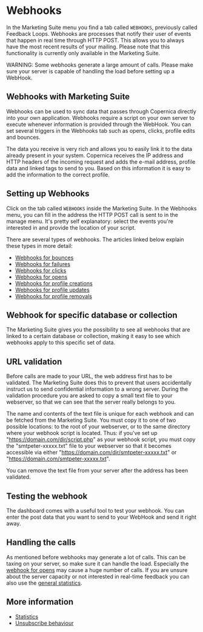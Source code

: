 # Webhooks

In the Marketing Suite menu you find a tab called `WEBHOOKS`, previously 
called Feedback Loops. Webhooks are processes that notify their 
user of events that happen in real time through HTTP POST. This allows 
you to always have the most recent results of your mailing. Please note 
that this functionality is currently only available in the Marketing Suite.

WARNING: Some webhooks generate a large amount of calls. Please make 
sure your server is capable of handling the load before setting up a 
WebHook.

## Webhooks with Marketing Suite

Webhooks can be used to sync data that passes through Copernica 
directly into your own application. Webhooks require a script on 
your own server to execute whenever information is provided through the 
WebHook. You can set several triggers in the Webhooks tab such 
as opens, clicks, profile edits and bounces.

The data you receive is very rich and allows you to easily link it to the 
data already present in your system. Copernica receives the IP address and 
HTTP headers of the incoming request and adds the e-mail address, profile 
data and linked tags to send to you. Based on this information it is 
easy to add the information to the correct profile.

## Setting up Webhooks

Click on the tab called `WEBHOOKS` inside the Marketing Suite.
In the Webhooks menu, you can fill in the address the HTTP POST 
call is sent to in the manage menu. It's pretty self explanatory: 
select the events you're interested in and provide the location of 
your script.

There are several types of webhooks. The articles linked below explain 
these types in more detail:

* [Webhooks for bounces](webhook-bounces)
* [Webhooks for failures](webhook-failures)
* [Webhooks for clicks](webhook-clicks)
* [Webhooks for opens](webhook-opens)
* [Webhooks for profile creations](webhook-creates)
* [Webhooks for profile updates](webhook-updates)
* [Webhooks for profile removals](webhook-deletes)

## Webhook for specific database or collection

The Marketing Suite gives you the possibility to see all webhooks that 
are linked to a certain database or collection, making it easy to see 
which webhooks apply to this specific set of data.

## URL validation

Before calls are made to your URL, the web address first has
to be validated. The Marketing Suite does this to prevent
that users accidentally instruct us to send confidential 
information to a wrong server. During the validation
procedure you are asked to copy a small text file to your webserver, 
so that we can see that the server really belongs to you.

The name and contents of the text file is unique for each webhook 
and can be fetched from the Marketing Suite. You must copy it to one of
two possible locations: to the root of your webserver, or to the same directory 
where your webhook script is located. Thus: if you've set up "https://domain.com/dir/script.php"
as your webhook script, you must copy the "smtpeter-xxxxx.txt" file
to your webserver so that it becomes accessible via either 
"https://domain.com/dir/smtpeter-xxxxx.txt" or "https://domain.com/smtpeter-xxxxx.txt".

You can remove the text file from your server after the address has been 
validated.

## Testing the webhook

The dashboard comes with a useful tool to test your webhook. You can 
enter the post data that you want to send to your WebHook and send it right away.

## Handling the calls

As mentioned before webhooks may generate a lot of calls. This can 
be taxing on your server, so make sure it can handle the load. Especially 
the [webhook for opens](webhook-opens) may cause a huge number of calls. 
If you are unsure about the server capacity or not interested in real-time 
feedback you can also use the [general statistics](statistics).

## More information

- [Statistics](./statistics)
- [Unsubscribe behaviour](./database-unsubscribe-behavior)
